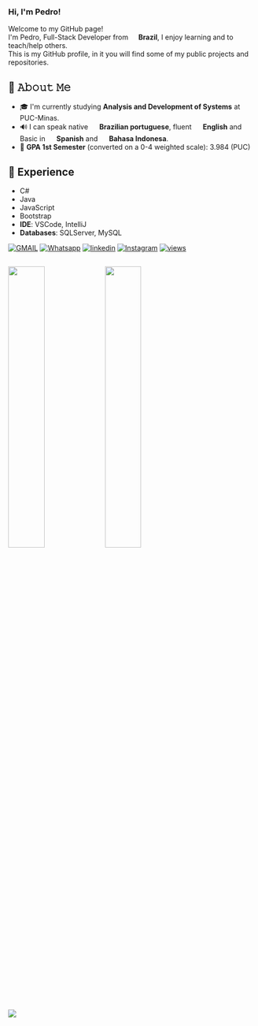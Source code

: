 ### Hi, I'm Pedro!

<p>Welcome to my GitHub page! </br>
I'm Pedro, Full-Stack Developer from <img src="https://cdn-icons-png.flaticon.com/256/3909/3909370.png" width="13"/> <b> Brazil</b>, I enjoy learning and to teach/help others.<br>
This is my GitHub profile, in it you will find some of my public projects and repositories.<br>

## 📖 𝙰𝚋𝚘𝚞𝚝 𝙼𝚎

- 🎓 I'm currently studying **Analysis and Development of Systems** at PUC-Minas.
- 🔊 I can speak native <img src="https://cdn-icons-png.flaticon.com/256/3909/3909370.png" width="15"/> **Brazilian portuguese**, fluent <img src="https://cdn-icons-png.flaticon.com/512/323/323310.png" width="15"/> **English** and Basic in <img src="https://flagdownload.com/wp-content/uploads/Flag_of_Spain_Flat_Round-1024x1024.png" width="15"/> **Spanish** and <img src="https://flagdownload.com/wp-content/uploads/Flag_of_Indonesia_Flat_Round-1024x1024.png" width="15"/> **Bahasa Indonesa**.
- 📝 **GPA 1st Semester** (converted on a 0-4 weighted scale): 3.984 (PUC)

## 💾 Experience

- C# <br>
- Java
- JavaScript
- Bootstrap
- **IDE**: VSCode, IntelliJ
- **Databases**: SQLServer, MySQL

[![GMAIL](https://img.shields.io/badge/Gmail-D14836?style=for-the-badge&logo=gmail&logoColor=white)](mailto:pedro.comp.2011@gmail.com)
[![Whatsapp](https://img.shields.io/badge/WhatsApp-25D366?style=for-the-badge&logo=whatsapp&logoColor=white)](https://wa.me/5585999669990)
[![linkedin](https://img.shields.io/badge/LinkedIn-0077B5?style=for-the-badge&logo=linkedin&logoColor=white)](https://www.linkedin.com/in/pedro-de-oliveira-rosas-44573a21b?utm_source=share&utm_campaign=share_via&utm_content=profile&utm_medium=ios_app)
[![Instagram](https://img.shields.io/badge/Instagram-E4405F?style=for-the-badge&logo=instagram&logoColor=white)](https://www.instagram.com/pedro.rosas_31?igsh=cTcwODU4ZW9vZGlz&utm_source=qr)
 <a href="#">
    <img alt="views" title="GitHub profile views" src="https://komarev.com/ghpvc/?username=8BitsSpike&color=blueviolet&style=for-the-badge&label=VISITORS"/>
  </a>

##

<div>
 <img width="38.25%" src="https://github-readme-stats.vercel.app/api/top-langs/?username=8BitsSpike&layout=donut"/>
        <img width="38.25%" src="https://github-readme-stats.vercel.app/api?username=8BitsSpike&show_icons=true&theme=dracula"/></a>
</div>
    <br>
<img src="https://github-readme-activity-graph.vercel.app/graph?username=8BitsSpike&theme=github-compact">

